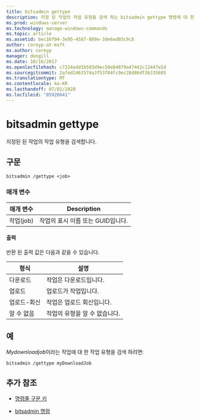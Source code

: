```yaml
---
title: bitsadmin gettype
description: 지정 된 작업의 작업 유형을 검색 하는 bitsadmin gettype 명령에 대 한 참조 문서입니다.
ms.prod: windows-server
ms.technology: manage-windows-commands
ms.topic: article
ms.assetid: bec16f04-3e95-4587-889e-3de6ad03c9c8
author: coreyp-at-msft
ms.author: coreyp
manager: dongill
ms.date: 10/16/2017
ms.openlocfilehash: c7224add1b503d9ec50e84879a47442c12447e5d
ms.sourcegitcommit: 2afed2461574a3f53f84fc9ec28d86df3b335685
ms.translationtype: MT
ms.contentlocale: ko-KR
ms.lasthandoff: 07/02/2020
ms.locfileid: "85926641"
---
```

# <a name="bitsadmin-gettype"></a>bitsadmin gettype

지정된 된 작업의 작업 유형을 검색합니다.

## <a name="syntax"></a>구문

```
bitsadmin /gettype <job>
```

### <a name="parameters"></a>매개 변수

| 매개 변수 | Description |
| -------------- | -------------- |
| 작업(job) | 작업의 표시 이름 또는 GUID입니다. |

#### <a name="output"></a>출력

반환 된 출력 값은 다음과 같을 수 있습니다.

| 형식 | 설명 |
| --------------- | ----------- |
| 다운로드 | 작업은 다운로드입니다. |
| 업로드 | 업로드가 작업입니다. |
| 업로드-회신 | 작업은 업로드 회신입니다. |
| 알 수 없음 | 작업의 유형을 알 수 없습니다. |

## <a name="examples"></a>예

*Mydownloadjob*이라는 작업에 대 한 작업 유형을 검색 하려면:

```
bitsadmin /gettype myDownloadJob
```

## <a name="additional-references"></a>추가 참조

- [명령줄 구문 키](command-line-syntax-key.md)

- [bitsadmin 명령](bitsadmin.md)
